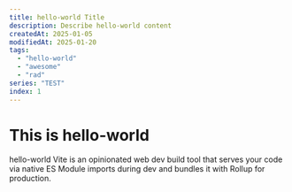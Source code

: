 ```yaml
---
title: hello-world Title
description: Describe hello-world content
createdAt: 2025-01-05
modifiedAt: 2025-01-20
tags:
  - "hello-world"
  - "awesome"
  - "rad"
series: "TEST"
index: 1
---
```


# This is hello-world

hello-world Vite is an opinionated web dev build tool that serves your code via native ES Module imports during dev and bundles it with Rollup for production.

